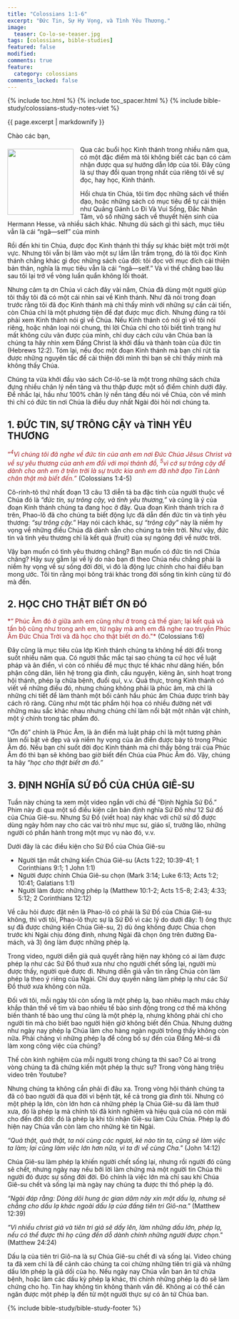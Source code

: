 ```yaml
---
title: "Colossians 1:1-6"
excerpt: "Đức Tin, Sự Hy Vọng, và Tình Yêu Thương."
image:
  teaser: Co-lo-se-teaser.jpg
tags: [colossians, bible-studies]
featured: false
modified:
comments: true
feature:
  category: colossians
comments_locked: false
---
```


{% include toc.html %}
{% include toc_spacer.html %}
{% include bible-study/colossians-study-notes-viet %}

{{ page.excerpt | markdownify }}

Chào các bạn,

<div>
<p>
<img alt src="{{ site.url }}/assets/images/Co-lo-se-teaser.jpg" style="border: 0px none; margin: 7px 15px 0px 0px; max-width: 100%; height: 148px; padding: 0px; float: left;">
Qua các buổi học Kinh thánh trong nhiều năm qua, có một đặc điểm mà tôi không biết các bạn có cảm nhận được qua sự hướng dẫn lớp của tôi. Đây cũng là sự thay đổi quan trọng nhất của riêng tôi về sự đọc, hay học, Kinh thánh.
</p>
</div>


Hồi chưa tin Chúa, tôi tìm đọc những sách về thiền đạo, hoặc những sách có mục tiêu để tự cải thiện như Quảng Gánh Lo Đi Và Vui Sống, Đắc Nhân Tâm, vô số những sách về thuyết hiện sinh của Hermann Hesse, và nhiều sách khác. Nhưng dù sách gì thì sách, mục tiêu vẫn là cái “ngã—self” của mình

Rồi đến khi tin Chúa, được đọc Kinh thánh thì thấy sự khác biệt một trời một vực. Nhưng tôi vẫn bị lâm vào một sự lầm lẫn trầm trọng, đó là tôi đọc Kinh thánh chẳng khác gì đọc những sách của đời: tôi đọc với mục đích cải thiện bản thân, nghĩa là mục tiêu vẫn là cái “ngã—self.” Và vì thế chẳng bao lâu sau tôi lại trở về vòng luẩn quẩn không lối thoát.

Nhưng cảm tạ ơn Chúa vì cách đây vài năm, Chúa đã dùng một người giúp tôi thấy tôi đã có một cái nhìn sai về Kinh thánh. Như đã nói trong đoạn trước rằng tôi đã đọc Kinh thánh mà chỉ thấy mình với những sự cần cải tiến, còn Chúa chỉ là một phương tiện để đạt được mục đích. Nhưng đúng ra tôi phải xem Kinh thánh nói gì về Chúa. Nếu Kinh thánh có nói gì về tôi nói riêng, hoặc nhân loại nói chung, thì lời Chúa chỉ cho tôi biết tình trạng hư mất không cứu vãn được của mình, chỉ duy cách cứu vãn Chúa ban là chúng ta hãy nhìn xem Đấng Christ là khởi đầu và thành toàn của đức tin (Hebrews 12:2). Tóm lại, nếu đọc một đoạn Kinh thánh mà bạn chỉ rút tỉa được những nguyên tắc để cải thiện đời mình thì bạn sẽ chỉ thấy mình mà không thấy Chúa.

Chúng ta vừa khởi đầu vào sách Cơ-lô-se là một trong những sách chứa đựng nhiều chân lý nền tảng và thu thập được một số điểm chính dưới đây. Để nhắc lại, hầu như 100% chân lý nền tảng đều nói về Chúa, còn về mình thì chỉ có đức tin nơi Chúa là điều duy nhất Ngài đòi hỏi nơi chúng ta.

## 1.  ĐỨC TIN, SỰ TRÔNG CẬY và TÌNH YÊU THƯƠNG

<span style="color: rgb(159, 29, 33);">
“<i><sup>4</sup>Vì chúng tôi đã nghe về đức tin của anh em nơi Ðức Chúa Jêsus Christ và về sự yêu thương của anh em đối với mọi thánh đồ,  <sup>5</sup>vì cớ sự trông cậy để dành cho anh em ở trên trời là sự trước kia anh em đã nhờ đạo Tin Lành chân thật mà biết đến.”</i></span> (Colossians 1:4-5)

Cô-rinh-tô thứ nhất đoạn 13 câu 13 diễn tả ba đặc tính của người thuộc về Chúa đó là *“đức tin, sự trông cậy, và tình yêu thương,”*  và cũng là ý của đoạn Kinh thánh chúng ta đang học ở đây. Qua đoạn Kinh thánh trích ra ở trên, Phao-lô đã cho chúng ta biết động lực đã dẫn đến đức tin và tình yêu thương: *“sự trông cậy.”* Hay nói cách khác, sự *“trông cậy”* này là niềm hy vọng về những điều Chúa đã dành sẵn cho chúng ta trên trời. Như vậy, đức tin và tình yêu thương chỉ là kết quả (fruit) của sự ngóng đợi về nước trời.

Vậy bạn muốn có tình yêu thương chăng? Bạn muốn có đức tin nơi Chúa chăng? Hãy suy gẫm lại về lý do nào bạn đi theo Chúa nếu chẳng phải là niềm hy vọng về sự sống đời đời, vì đó là động lực chính cho hai điều bạn mong ước. Tôi tin rằng mọi bông trái khác trong đời sống tin kính cũng từ đó mà đến.

## 2. HỌC CHO THẬT BIẾT ƠN ĐÓ

<span style="color: rgb(159, 29, 33);">
*“ Phúc Âm đó ở giữa anh em cũng như ở trong cả thế gian; lại kết quả và tấn bộ cũng như trong anh em, từ ngày mà anh em đã nghe rao truyền Phúc Âm Ðức Chúa Trời và đã học cho thật biết ơn đó."*</span> (Colossians 1:6)

Đây cũng là mục tiêu của lớp Kinh thánh chúng ta không hề dời đổi trong suốt nhiều năm qua. Có người thắc mắc tại sao chúng ta cứ học về luật pháp và ân điển, vì còn có nhiều đề mục thực tế khác như dâng hiến, bổn phận công dân, liên hệ trong gia đình, cầu nguyện, kiêng ăn, sinh hoạt trong hội thánh, phép lạ chữa bệnh, đuổi quỉ, v.v. Quả thực, trong Kinh thánh có viết về những điều đó, nhưng chúng không phải là phúc âm, mà chỉ là những chi tiết để làm thành một bối cảnh hầu phúc âm Chúa được trình bày cách rõ ràng. Cũng như một tác phẩm hội họa có nhiều đường nét với những màu sắc khác nhau nhưng chúng chỉ làm nổi bật một nhân vật chính, một ý chính trong tác phẩm đó.

“Ơn đó” chính là Phúc Âm, là ân điển mà luật pháp chỉ là một tương phản làm nổi bật vẻ đẹp và và niềm hy vọng của ân điển được bày tỏ trong Phúc Âm đó. Nếu bạn chỉ suốt đời đọc Kinh thánh mà chỉ thấy bông trái của Phúc Âm đó thì bạn sẽ không bao giờ biết đến Chúa của Phúc Âm đó. Vậy, chúng ta hãy *“học cho thật biết ơn đó.”*

## 3. ĐỊNH NGHĨA SỨ ĐỒ CỦA CHÚA GIÊ-SU

Tuần này chúng ta xem một video ngắn với chủ đề “Định Nghĩa Sứ Đồ.” Phim này đi qua một số điều kiện căn bản định nghĩa Sứ Đồ như 12 Sứ đồ của Chúa Giê-su. Nhưng Sứ Đồ (viết hoa) này khác với chữ sứ đồ được dùng ngày hôm nay cho các vai trò như mục sư, giáo sĩ, trưởng lão, những người có phần hành trong một mục vụ nào đó, v.v.

Dưới đây là các điều kiện cho Sứ Đồ của Chúa Giê-su

* Người tận mắt chứng kiến Chúa Giê-su (Acts 1:22; 10:39-41; 1 Corinthians 9:1; 1 John 1:1)
* Người được chính Chúa Giê-su chọn (Mark 3:14; Luke 6:13; Acts 1:2; 10:41; Galatians 1:1)
* Người làm được những phép lạ (Matthew 10:1-2; Acts 1:5-8; 2:43; 4:33; 5:12; 2 Corinthians 12:12)

Về câu hỏi được đặt nên là Phao-lô có phải là Sứ Đồ của Chúa Giê-su không, thì với tôi, Phao-lô thực sự là Sứ Đồ vì các lý do dưới đây: 1) ông thực sự đã được chứng kiến Chúa Giê-su, 2) dù ông không được Chúa chọn trước khi Ngài chịu đóng đinh, nhưng Ngài đã chọn ông trên đường Đa-mách, và 3) ông làm được những phép lạ.

Trong video, người diễn giả quả quyết rằng hiện nay không có ai làm được phép lạ như các Sứ Đồ thuở xưa như cho người chết sống lại, người mù được thấy, người què được đi. Nhưng diễn giả vẫn tin rằng Chúa còn làm phép lạ theo ý riêng của Ngài. Chỉ duy quyền năng làm phép lạ như các Sứ Đồ thưở xưa không còn nữa.

Đối với tôi, mỗi ngày tôi còn sống là một phép lạ, bao nhiêu mạch máu chảy khắp thân thể về tim và bao nhiêu tế bào sinh động trong cơ thể mà không biến thành tế bào ung thư cũng là một phép lạ, nhưng không phải chỉ cho người tin mà cho biết bao người hiện giờ không biết đến Chúa. Nhưng dường như ngày nay phép lạ Chúa làm cho hàng ngàn người trông thấy không còn nữa. Phải chăng vì những phép lạ để công bố sự đến của Đấng Mê-si đã làm xong công việc của chúng?

Thế còn kinh nghiệm của mỗi người trong chúng ta thì sao? Có ai trong vòng chúng ta đã chứng kiến một phép lạ thực sự? Trong vòng hàng triệu video trên Youtube?

Nhưng chúng ta không cần phải đi đâu xa. Trong vòng hội thánh chúng ta đã có bao người đã qua đời vì bệnh tật, kể cả trong gia đình tôi. Nhưng có một phép lạ lớn, còn lớn hơn cả những phép lạ Chúa Giê-su đã làm thưở xưa, đó là phép lạ mà chính tôi đã kinh nghiệm và hiệu quả của nó còn mãi cho đến đời đời: đó là phép lạ khi tôi nhận Giê-su làm Cứu Chúa. Phép lạ đó hiện nay Chúa vẫn còn làm cho những kẻ tin Ngài.

*“Quả thật, quả thật, ta nói cùng các ngươi, kẻ nào tin ta, cũng sẽ làm việc ta làm; lại cũng làm việc lớn hơn nữa, vì ta đi về cùng Cha."* (John 14:12)

Chúa Giê-su làm phép lạ khiến người chết sống lại, nhưng rồi người đó cũng sẽ chết, nhưng ngày nay nếu bởi lời làm chứng mà một người tin Chúa thì người đó được sự sống đời đời. Đó chính là việc lớn mà chỉ sau khi Chúa Giê-su chết và sống lại mà ngày nay chúng ta được thi thố phép lạ đó.

*“Ngài đáp rằng: Dòng dõi hung ác gian dâm này xin một dấu lạ, nhưng sẽ chẳng cho dấu lạ khác ngoài dấu lạ của đấng tiên tri Giô-na."* (Matthew 12:39)

*“Vì nhiều christ giả và tiên tri giả sẽ dấy lên, làm những dấu lớn, phép lạ, nếu có thể được thì họ cũng đến dỗ dành chính những người được chọn."* (Matthew 24:24)

Dấu lạ của tiên tri Giô-na là sự Chúa Giê-su chết đi và sống lại. Video chúng ta đã xem chỉ là để cảnh cáo chúng ta coi chừng những tiên tri giả và những dấu lớn phép lạ giả dối của họ. Nếu ngày nay Chúa vẫn ban ân tứ chữa bệnh, hoặc làm các dấu kỳ phép lạ khác, thì chính những phép lạ đó sẽ làm chứng cho họ. Tin hay không tin không thành vấn đề. Không ai có thể cản ngăn được một phép lạ đến từ một người thực sự có ân tứ Chúa ban.

{% include bible-study/bible-study-footer %}

